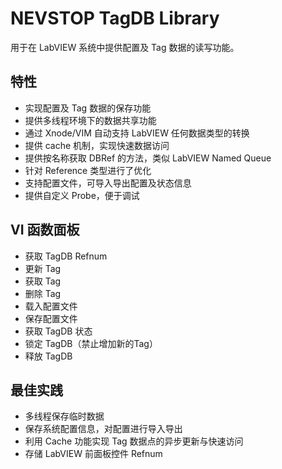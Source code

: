 # NEVSTOP TagDB Library

用于在 LabVIEW 系统中提供配置及 Tag 数据的读写功能。

## 特性

- 实现配置及 Tag 数据的保存功能
- 提供多线程环境下的数据共享功能
- 通过 Xnode/VIM 自动支持 LabVIEW 任何数据类型的转换
- 提供 cache 机制，实现快速数据访问
- 提供按名称获取 DBRef 的方法，类似 LabVIEW Named Queue
- 针对 Reference 类型进行了优化
- 支持配置文件，可导入导出配置及状态信息
- 提供自定义 Probe，便于调试

## VI 函数面板

- 获取 TagDB Refnum
- 更新 Tag
- 获取 Tag
- 删除 Tag
- 载入配置文件
- 保存配置文件
- 获取 TagDB 状态
- 锁定 TagDB（禁止增加新的Tag）
- 释放 TagDB

## 最佳实践

- 多线程保存临时数据
- 保存系统配置信息，对配置进行导入导出
- 利用 Cache 功能实现 Tag 数据点的异步更新与快速访问
- 存储 LabVIEW 前面板控件 Refnum

